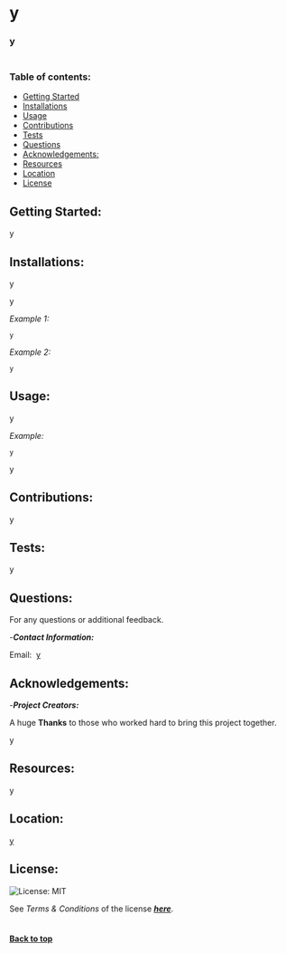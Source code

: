 # **y**

### y<br><br>

### **Table of contents:**

- [Getting Started](#getting)
- [Installations](#installations)
- [Usage](#usage)
- [Contributions](#contributions)
- [Tests](#tests)
- [Questions](#questions)
- [Acknowledgements:](#acknowledgements)
- [Resources](#resources)
- [Location](#location)
- [License](#license)

## Getting Started:

y

## Installations:
  
y
  
y

*Example 1:*
```shell
y
```

*Example 2:*
```shell
y
```

## Usage:
  
y

*Example:*
```shell
y
```

y

## Contributions:

y

## Tests:

y

## Questions:

For any questions or additional feedback.

-**_Contact Information:_**

Email:&nbsp;&nbsp;[y](y)

## Acknowledgements:
    
-**_Project Creators:_**
  
A huge **Thanks** to those who worked hard to bring this project together.
  
y

## Resources:

y

## Location:

[y](y)

## License:
  
![License: MIT](https://img.shields.io/badge/license-MIT-brightgreen)
  
See *Terms & Conditions* of the license [***here***](https://opensource.org/licenses/MIT).
<br><br>
#### [**Back to top**](#)
